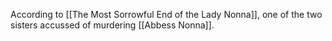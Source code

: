 According to [[The Most Sorrowful End of the Lady Nonna]], one of the two sisters accussed of murdering [[Abbess Nonna]].